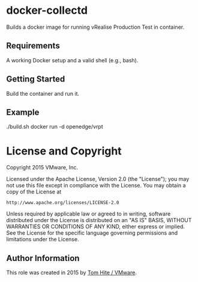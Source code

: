 # docker-collectd
Builds a docker image for running vRealise Production Test in container.

## Requirements
A working Docker setup and a valid shell (e.g., bash).

## Getting Started
Build the container and run it.

## Example

./build.sh
docker run -d openedge/vrpt

# License and Copyright

Copyright 2015 VMware, Inc.

Licensed under the Apache License, Version 2.0 (the "License");
you may not use this file except in compliance with the License.
You may obtain a copy of the License at

    http://www.apache.org/licenses/LICENSE-2.0

Unless required by applicable law or agreed to in writing, software
distributed under the License is distributed on an "AS IS" BASIS,
WITHOUT WARRANTIES OR CONDITIONS OF ANY KIND, either express or implied.
See the License for the specific language governing permissions and
limitations under the License.

## Author Information

This role was created in 2015 by [Tom Hite / VMware](http://www.vmware.com/).
